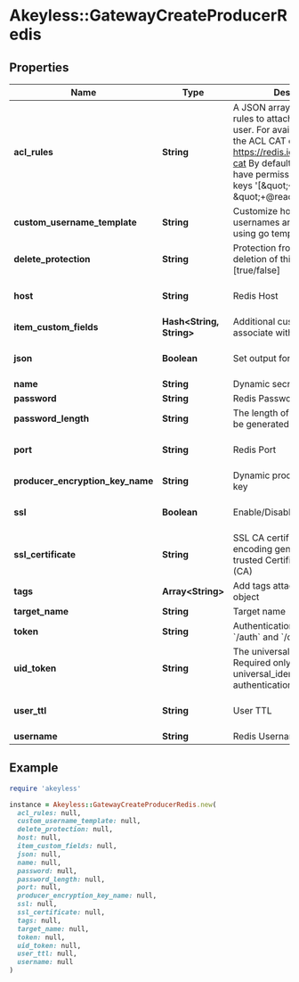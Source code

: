 # Akeyless::GatewayCreateProducerRedis

## Properties

| Name | Type | Description | Notes |
| ---- | ---- | ----------- | ----- |
| **acl_rules** | **String** | A JSON array list of redis ACL rules to attach to the created user. For available rules see the ACL CAT command https://redis.io/commands/acl-cat By default the user will have permissions to read all keys &#39;[\&quot;~*\&quot;, \&quot;+@read\&quot;]&#39; | [optional] |
| **custom_username_template** | **String** | Customize how temporary usernames are generated using go template | [optional] |
| **delete_protection** | **String** | Protection from accidental deletion of this object [true/false] | [optional] |
| **host** | **String** | Redis Host | [optional][default to &#39;127.0.0.1&#39;] |
| **item_custom_fields** | **Hash&lt;String, String&gt;** | Additional custom fields to associate with the item | [optional] |
| **json** | **Boolean** | Set output format to JSON | [optional][default to false] |
| **name** | **String** | Dynamic secret name |  |
| **password** | **String** | Redis Password | [optional] |
| **password_length** | **String** | The length of the password to be generated | [optional] |
| **port** | **String** | Redis Port | [optional][default to &#39;6379&#39;] |
| **producer_encryption_key_name** | **String** | Dynamic producer encryption key | [optional] |
| **ssl** | **Boolean** | Enable/Disable SSL [true/false] | [optional][default to false] |
| **ssl_certificate** | **String** | SSL CA certificate in base64 encoding generated from a trusted Certificate Authority (CA) | [optional] |
| **tags** | **Array&lt;String&gt;** | Add tags attached to this object | [optional] |
| **target_name** | **String** | Target name | [optional] |
| **token** | **String** | Authentication token (see &#x60;/auth&#x60; and &#x60;/configure&#x60;) | [optional] |
| **uid_token** | **String** | The universal identity token, Required only for universal_identity authentication | [optional] |
| **user_ttl** | **String** | User TTL | [optional][default to &#39;60m&#39;] |
| **username** | **String** | Redis Username | [optional] |

## Example

```ruby
require 'akeyless'

instance = Akeyless::GatewayCreateProducerRedis.new(
  acl_rules: null,
  custom_username_template: null,
  delete_protection: null,
  host: null,
  item_custom_fields: null,
  json: null,
  name: null,
  password: null,
  password_length: null,
  port: null,
  producer_encryption_key_name: null,
  ssl: null,
  ssl_certificate: null,
  tags: null,
  target_name: null,
  token: null,
  uid_token: null,
  user_ttl: null,
  username: null
)
```

